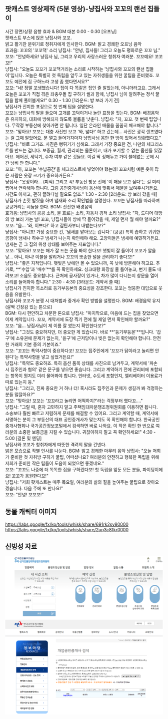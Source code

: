 ## 팟캐스트 영상제작 (5분 영상)-냥집사와 꼬꼬의 랜선 집들이 
시간	장면/상황	음향 효과 & BGM	대본
0:00 - 0:30	[오프닝] <br> 팟캐스트 부스에 앉은 냥집사와 꼬꼬. <br> 밝고 활기찬 분위기로 청취자에게 인사한다.	BGM: 밝고 경쾌한 오프닝 음악 <br> 효과음: 꼬꼬의 '꼬꼬댁' 소리	냥집사: "안녕, 집사들! 그리고 오늘도 평화로운 꼬꼬 님." <br> 꼬꼬: "안녕하세요! 냥집사 님, 그리고 우리의 사랑스러운 청취자 여러분. 꼬꼬예요! 꼬꼬꼬!" <br> 냥집사: "오늘도 꼬꼬가 꼬꼬댁거리는 소리로 시작하는 '냥집사와 꼬꼬의 랜선 집들이'입니다. 오늘은 특별히 첫 독립을 앞두고 있는 자취생들을 위한 꿀팁을 준비했죠. 꼬꼬도 예전에 집 구하느라 고생 좀 했다면서요?" <br> 꼬꼬: "네! 정말 꼬생했습니다! 집이 다 똑같은 집인 줄 알았는데, 아니더라고요. 그래서 오늘은 꼬꼬가 직접 겪은 좌충우돌 집 구하기 썰과 함께, 냥집사 님이 알려주는 정석 꿀팁을 함께 풀어볼게요!"
0:30 - 1:30	[1라운드: 방 보러 가기 전] <br> 냥집사가 진지한 표정으로 첫 번째 팁을 설명한다. <br> 꼬꼬는 냥집사의 말을 들으며 고개를 끄덕이거나 놀란 표정을 짓는다.	BGM: 배경음악은 유지하되, 대화에 방해되지 않도록 볼륨을 낮춘다.	냥집사: "자, 꼬꼬. 첫 번째 팁입니다. 무작정 부동산에 찾아가면 안 됩니다. 일단 온라인 매물을 꼼꼼히 체크해야 합니다." <br> 꼬꼬: "맞아요! 꼬꼬는 대충 사진만 보고 '와, 넓다!' 하고 갔는데… 사진은 광각 렌즈였다는 걸 그때 알았어요. 문 열고 들어가자마자 냥집사님 몸만 한 방이 있어서 당황했다꼬." <br> 냥집사: "바로 그거죠. 사진은 뻥튀기가 심해요. 그래서 가장 중요한 건, 나만의 체크리스트를 만드는 겁니다. 보증금, 월세, 관리비는 물론이고, 내가 포기할 수 없는 옵션들 있잖아요. 에어컨, 세탁기, 주차 여부 같은 것들요. 이걸 딱 정해두고 가야 쓸데없는 곳에 시간 낭비 안 합니다." <br> 꼬꼬: "아, 꼬꼬는 '수납공간'을 체크리스트에 넣었어야 했는데! 꼬꼬처럼 예쁜 옷이 많은 사람은 옷장 크기가 중요하거든요." <br> 냥집사: "옷장이라… (피식) 그리고 꼭! 부동산 방문 전에 '이 매물 보고 싶다'는 걸 미리 찝어서 연락해야 합니다. 그럼 공인중개사님이 동선에 맞춰서 매물을 보여주시거든요. 시간도 아끼고, 괜히 끌려다닐 필요도 없죠."
1:30 - 2:30	[2라운드: 방 보러 갔을 때] <br> 냥집사가 손짓 발짓을 하며 냄새와 소리 확인법을 설명한다. 꼬꼬는 냥집사를 따라하며 킁킁거리는 시늉을 한다.	BGM: 잔잔한 배경음악 <br> 효과음: 냥집사의 킁킁 소리, 물 흐르는 소리, 자동차 경적 소리	냥집사: "자, 드디어 대망의 방 보러 가는 날! 꼬꼬, 냥집사들이 방에 딱 들어갔을 때, 제일 먼저 뭘 해야 할까요?" <br> 꼬꼬: "음… '와, 이쁘다!' 하고 감탄사부터 내뱉는다꼬?" <br> 냥집사: "아니죠! 가장 중요한 건, '냄새를 맡아보는 겁니다.' (킁킁) 특히 습하고 퀴퀴한 곰팡이 냄새나 하수구 냄새가 나는지 확인해야 해요. 고양이들은 냄새에 예민하거든요. 냄새는 곧 그 집의 위생 상태를 보여주는 지표입니다." <br> 꼬꼬: "맞아요! 꼬꼬는 해가 잘 드는 곳을 봐야 한다꼬! 햇빛이 잘 들어야 꼬꼬가 알을 낳... 아니, 아니! 이불을 말리거나 꼬꼬의 뽀송한 털을 관리하기 좋다꼬!" <br> 냥집사: "좋은 지적입니다. 햇빛은 낮에만 볼 수 있으니까, 꼭 낮에 방문해야 하고요. 추가로, **'수압'과 '배수'**를 꼭 확인하세요. 싱크대랑 화장실 물 틀어놓고, 변기 물도 내려보고! 소음도 중요합니다. 근처에 공사장이 있거나, 차가 많이 다니는지 창문을 열어 소리를 들어봐야 합니다."
2:30 - 4:30	[3라운드: 계약서 쓸 때] <br> 냥집사가 진지한 목소리로 등기부등본의 중요성을 강조한다. 꼬꼬는 엉뚱한 대답으로 웃음을 유발한다. <br> 냥집사와 꼬꼬가 분쟁 시 대처법과 중개사 확인 방법을 설명한다.	BGM: 배경음악 유지 (살짝 긴장감 있는 톤으로) <br> BGM: 다시 편안하고 차분한 톤으로	냥집사: "마지막으로, 마음에 드는 집을 찾았으면 이제 계약입니다. 꼬꼬, 계약서에 도장 찍기 전에 뭘 제일 먼저 확인해야 할까요?" <br> 꼬꼬: "음... 냥집사님이 제 이름 잘 썼는지 확인한다꼬?" <br> 냥집사: "그것도 중요하지만, 더 중요한 게 있습니다. 바로 **'등기부등본'**입니다. '갑구'에 소유권에 문제가 없는지, '을구'에 근저당이나 빚은 없는지 확인해야 합니다. 안전한 거래의 기본 중의 기본이죠." <br> 꼬꼬: "꼬꼬는 특약사항이 중요하다꼬! 꼬꼬는 집주인에게 '꼬꼬가 닭이라고 놀리면 안 된다'는 특약사항을 넣고 싶었거든요!" <br> 냥집사: "특약도 중요하죠. 특히 옵션 품목 상태를 사진으로 남겨두고, 계약서에 '파손 시 집주인과 협의' 같은 문구를 넣으면 좋습니다. 그리고 계약하기 전에 관리비에 포함되는 항목이 뭔지도 미리 물어봐야 합니다. 인터넷, 수도세 포함인지, 엘리베이터 이용료가 따로 있는지 등." <br> 냥집사: "그리고, 진짜 중요한 거 하나 더! 혹시라도 집주인과 문제가 생길까 봐 걱정하는 분들 많잖아요?" <br> 꼬꼬: "맞아요! 꼬꼬는 '꼬꼬라고 놀리면 어떡하지?'라는 걱정부터 했다꼬…." <br> 냥집사: "그럴 때, 혼자 고민하지 말고 주택임대차분쟁조정위원회를 이용하면 됩니다. 소송보다 훨씬 빠르고 저렴하게 문제를 해결할 수 있어요. 그리고 계약할 때, 계약서에 서명하는 분이 그 부동산의 대표 공인중개사가 맞는지도 꼭 확인해야 합니다. 한국공인중개사협회나 국가공간정보포털에서 검색하면 바로 나와요. 이 작은 확인 한 번으로 여러분의 소중한 보증금을 지킬 수 있습니다. 귀찮아하지 말고 꼭 확인하세요!"
4:30 - 5:00	[결론 및 엔딩] <br> 냥집사와 꼬꼬가 청취자에게 따뜻한 격려의 말을 건넨다. <br> 밝은 모습으로 작별 인사를 나눈다.	BGM: 밝고 경쾌한 마무리 음악	냥집사: "오늘 저희가 준비한 첫 자취방 구하기 꿀팁, 어떠셨나요? 여러분의 안전하고 행복한 독립을 위해 저희가 준비한 작은 팁들이 도움이 되었으면 좋겠네요." <br> 꼬꼬: "꼬꼬도 나중에 더 똑똑한 집을 구하겠다꼬! 첫 독립을 앞둔 모든 분들, 파이팅이에요! 꼬꼬가 응원한다꼬!" <br> 냥집사: "저희 팟캐스트는 매주 목요일, 여러분의 삶의 질을 높여주는 꿀팁으로 찾아오겠습니다. 다음 주에 또 만나요!" <br> 꼬꼬: "안녕! 꼬꼬꼬!"
## 동물 캐릭터 이미지 
https://labs.google/fx/ko/tools/whisk/share/691rk2sv80000
https://labs.google/fx/ko/tools/whisk/share/2up3c8fkr0000

## 신빙성 자료
![alt text](분쟁.png)
![alt text](협회.png)

